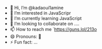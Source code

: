- 👋 Hi, I’m @kadaoui1amine
- 👀 I’m interested in JavaScripr
- 🌱 I’m currently learning JavaScript
- 💞️ I’m looking to collaborate on ....
- 📫 How to reach me `https://guns.lol/213o
- 😄 Pronouns: 🙂
- ⚡ Fun fact: ...

<!---
kadaoui amine is a ✨ special ✨ repository because its `README.md` (this file) appears on your GitHub profile.
You can click the Preview link to take a look at your changes.
--->
